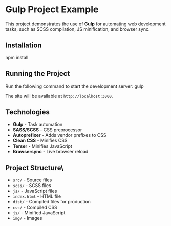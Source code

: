 # Gulp Project Example

This project demonstrates the use of **Gulp** for automating web development tasks, such as SCSS compilation, JS minification, and browser sync.



## Installation

npm install



## Running the Project

Run the following command to start the development server:
gulp


The site will be available at `http://localhost:3000`.



## Technologies

- **Gulp** - Task automation
- **SASS/SCSS** - CSS preprocessor
- **Autoprefixer** - Adds vendor prefixes to CSS
- **Clean CSS** - Minifies CSS
- **Terser** - Minifies JavaScript
- **Browsersync** - Live browser reload



## Project Structure\
  - `src/` - Source files
  - `scss/` - SCSS files
  - `js/` - JavaScript files
  - `index.html` - HTML file
  - `dist/` - Compiled files for production
  - `css/` - Compiled CSS
  - `js/` - Minified JavaScript
  - `img/` - Images